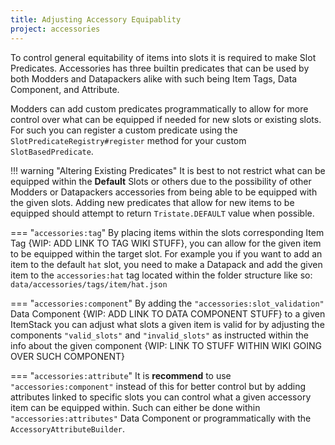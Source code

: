 ```yaml
---
title: Adjusting Accessory Equipablity
project: accessories
---
```


To control general equitability of items into slots it is required to make Slot Predicates. Accessories has three builtin predicates that can be used by both Modders and Datapackers alike with such being Item Tags, Data Component, and Attribute. 

Modders can add custom predicates programmatically to allow for more control over what can be equipped if needed for new slots or existing slots. For such you can register a custom predicate using the `SlotPredicateRegistry#register` method for your custom `SlotBasedPredicate`.

!!! warning "Altering Existing Predicates"
    It is best to not restrict what can be equipped within the **Default** Slots or others due to the possibility of other Modders or Datapackers accessories from being able to be equipped with the given slots. Adding new predicates that allow for new items to be equipped should attempt to return `Tristate.DEFAULT` value when possible.


=== "`accessories:tag`"
    By placing items within the slots corresponding Item Tag {WIP: ADD LINK TO TAG WIKI STUFF}, you can allow for the given item to be equipped within the target slot. For example you if you want to add an item to the default `hat` slot, you need to make a Datapack and add the given item to the `accessories:hat` tag located within the folder structure like so: `data/accessories/tags/item/hat.json`

=== "`accessories:component`"
    By adding the `"accessories:slot_validation"` Data Component {WIP: ADD LINK TO DATA COMPONENT STUFF} to a given ItemStack you can adjust what slots a given item is valid for by adjusting the components `"valid_slots"` and `"invalid_slots"` as instructed within the info about the given component {WIP: LINK TO STUFF WITHIN WIKI GOING OVER SUCH COMPONENT}

=== "`accessories:attribute`"
    It is **recommend** to use `"accessories:component"` instead of this for better control but by adding attributes linked to specific slots you can control what a given accessory item can be equipped within. Such can either be done within `"accessories:attributes"` Data Component or programmatically with the `AccessoryAttributeBuilder`.
